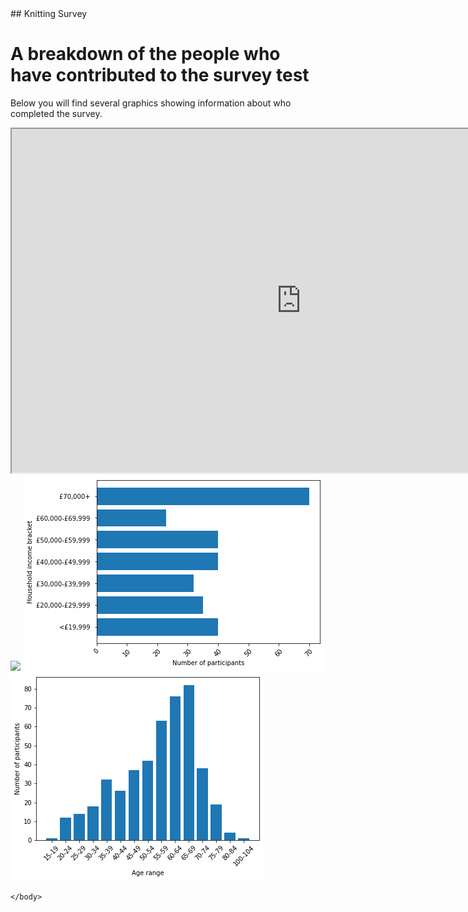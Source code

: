 <html>
 ## Knitting Survey   
<head>
<title>Who completed the survey?</title>
</head>
<body>

<h1>A breakdown of the people who have contributed to the survey test</h1>
<p>Below you will find several graphics showing information about who completed the survey.</p>
<iframe src="https://jen-rasal.github.io/KnittingSurvey/knitting_responses_map.html" width="925" height="550"></iframe>
<img src = "https://user-images.githubusercontent.com/64635046/145694628-40642ece-46d5-4007-8038-691a2cc1c3b9.png">
<img src='population_graphs/knitting_household_income.png'/>
<img src='population_graphs/knitting_age.png'/>
    

    </body>
</html>
